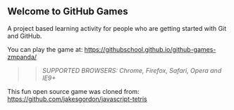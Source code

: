 ## Welcome to GitHub Games

A project based learning activity for people who are getting started with Git and GitHub.

You can play the game at: https://githubschool.github.io/github-games-zmpanda/

>> _*SUPPORTED BROWSERS*: Chrome, Firefox, Safari, Opera and IE9+_

This fun open source game was cloned from: https://github.com/jakesgordon/javascript-tetris
